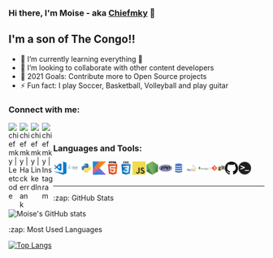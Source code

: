 ### Hi there, I'm Moise - aka [Chiefmky][linkedin] 👋

## I'm a son of The Congo!!

- 🌱 I’m currently learning everything 🤣
- 👯 I’m looking to collaborate with other content developers
- 🥅 2021 Goals: Contribute more to Open Source projects
- ⚡ Fun fact: I play Soccer, Basketball, Volleyball and play guitar


### Connect with me:

[<img align="left" alt="chiefmky | Leetcode" width="22px" src="https://cdn.jsdelivr.net/npm/simple-icons@4.22.0/icons/leetcode.svg" />][leetcode]
[<img align="left" alt="chiefmky | Hackerrank" width="22px" src="https://cdn.jsdelivr.net/npm/simple-icons@4.22.0/icons/hackerrank.svg" />][hackerrank]
[<img align="left" alt="chiefmky | LinkedIn" width="22px" src="https://cdn.jsdelivr.net/npm/simple-icons@4.22.0/icons/linkedin.svg" />][linkedin]
[<img align="left" alt="chiefmky | Instagram" width="22px" src="https://cdn.jsdelivr.net/npm/simple-icons@4.22.0/icons/instagram.svg" />][instagram]

<br />

### Languages and Tools:

[<img align="left" alt="Visual Studio Code" width="26px" src="https://raw.githubusercontent.com/github/explore/80688e429a7d4ef2fca1e82350fe8e3517d3494d/topics/visual-studio-code/visual-studio-code.png" />][linkedin]
[<img align="left" alt="Java" width="26px" src="https://raw.githubusercontent.com/github/explore/80688e429a7d4ef2fca1e82350fe8e3517d3494d/topics/java/java.png" />][linkedin]
[<img align="left" alt="Python" width="26px" src="https://raw.githubusercontent.com/github/explore/80688e429a7d4ef2fca1e82350fe8e3517d3494d/topics/python/python.png" />][linkedin]
[<img align="left" alt="Kotlin" width="26px" src="https://raw.githubusercontent.com/github/explore/80688e429a7d4ef2fca1e82350fe8e3517d3494d/topics/kotlin/kotlin.png" />][linkedin]
[<img align="left" alt="HTML5" width="26px" src="https://raw.githubusercontent.com/github/explore/80688e429a7d4ef2fca1e82350fe8e3517d3494d/topics/html/html.png" />][linkedin]
[<img align="left" alt="CSS3" width="26px" src="https://raw.githubusercontent.com/github/explore/80688e429a7d4ef2fca1e82350fe8e3517d3494d/topics/css/css.png" />][linkedin]
[<img align="left" alt="JavaScript" width="26px" src="https://raw.githubusercontent.com/github/explore/80688e429a7d4ef2fca1e82350fe8e3517d3494d/topics/javascript/javascript.png" />][linkedin]
[<img align="left" alt="Node.js" width="26px" src="https://raw.githubusercontent.com/github/explore/80688e429a7d4ef2fca1e82350fe8e3517d3494d/topics/nodejs/nodejs.png" />][linkedin]
[<img align="left" alt="PHP" width="26px" src="https://raw.githubusercontent.com/github/explore/80688e429a7d4ef2fca1e82350fe8e3517d3494d/topics/php/php.png" />][linkedin]
[<img align="left" alt="SQL" width="26px" src="https://raw.githubusercontent.com/github/explore/80688e429a7d4ef2fca1e82350fe8e3517d3494d/topics/sql/sql.png" />][linkedin]
[<img align="left" alt="MySQL" width="26px" src="https://raw.githubusercontent.com/github/explore/80688e429a7d4ef2fca1e82350fe8e3517d3494d/topics/mysql/mysql.png" />][linkedin]
[<img align="left" alt="MongoDB" width="26px" src="https://raw.githubusercontent.com/github/explore/80688e429a7d4ef2fca1e82350fe8e3517d3494d/topics/mongodb/mongodb.png" />][linkedin]
[<img align="left" alt="Git" width="26px" src="https://raw.githubusercontent.com/github/explore/80688e429a7d4ef2fca1e82350fe8e3517d3494d/topics/git/git.png" />][linkedin]
[<img align="left" alt="GitHub" width="26px" src="https://raw.githubusercontent.com/github/explore/78df643247d429f6cc873026c0622819ad797942/topics/github/github.png" />][linkedin]
[<img align="left" alt="Terminal" width="26px" src="https://raw.githubusercontent.com/github/explore/80688e429a7d4ef2fca1e82350fe8e3517d3494d/topics/terminal/terminal.png" />][linkedin]

<br />
<br />

---

<!-- <details> -->
  <summary>:zap: GitHub Stats</summary>

  ![Moise's GitHub stats](https://github-readme-stats.vercel.app/api?username=chiefmky&show_icons=true&theme=radical)

<!-- </details> -->

<!-- <details> -->
  <summary>:zap: Most Used Languages</summary>

  [![Top Langs](https://github-readme-stats.vercel.app/api/top-langs/?username=chiefmky&layout=compact&langs_count=10)](https://github.com/chiefmky/github-readme-stats)

<!-- </details> -->

[leetcode]: http://leetcode.com/chiefmky/ 
[hackerrank]: http://hackerrank.com/mosesmokoy
[instagram]: https://www.instagram.com/realchiefmky/
[linkedin]: https://www.linkedin.com/in/moise-mokoy-6106799b/